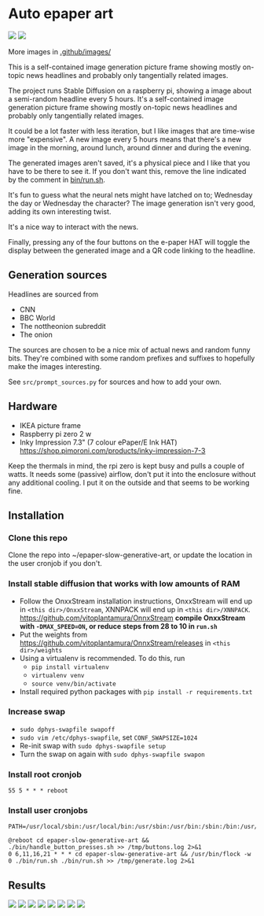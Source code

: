 # Auto epaper art

![](.github/images/readme.jpg)
![](.github/images/readme2.jpg)

More images in [.github/images/](.github/images/)

This is a self-contained image generation picture frame showing mostly on-topic news headlines and probably only tangentially related images.

The project runs Stable Diffusion on a raspberry pi, showing a image about a semi-random headline every 5 hours. It's a self-contained image generation picture frame showing mostly on-topic news headlines and probably only tangentially related images.

It could be a lot faster with less iteration, but I like images that are time-wise more "expensive". A new image every 5 hours means that there's a new image in the morning, around lunch, around dinner and during the evening.

The generated images aren't saved, it's a physical piece and I like that you have to be there to see it. If you don't want this, remove the line indicated by the comment in [bin/run.sh](bin/run.sh).

It's fun to guess what the neural nets might have latched on to; Wednesday the day or Wednesday the character? The image generation isn't very good, adding its own interesting twist.

It's a nice way to interact with the news.

Finally, pressing any of the four buttons on the e-paper HAT will toggle the display between the generated image and a QR code linking to the headline.

## Generation sources

Headlines are sourced from
- CNN
- BBC World
- The nottheonion subreddit
- The onion

The sources are chosen to be a nice mix of actual news and random funny bits. They're combined with some random prefixes and suffixes to hopefully make the images interesting.

See `src/prompt_sources.py` for sources and how to add your own.

## Hardware

- IKEA picture frame
- Raspberry pi zero 2 w
- Inky Impression 7.3" (7 colour ePaper/E Ink HAT) https://shop.pimoroni.com/products/inky-impression-7-3

Keep the thermals in mind, the rpi zero is kept busy and pulls a couple of watts. It needs some (passive) airflow, don't put it into the enclosure without any additional cooling. I put it on the outside and that seems to be working fine.

## Installation

### Clone this repo

Clone the repo into ~/epaper-slow-generative-art, or update the location in the user cronjob if you don't.

### Install stable diffusion that works with low amounts of RAM

- Follow the OnxxStream installation instructions, OnxxStream will end up in `<this dir>/OnxxStream`, XNNPACK will end up in `<this dir>/XNNPACK`. https://github.com/vitoplantamura/OnnxStream **compile OnxxStream with `-DMAX_SPEED=ON`, or reduce steps from 28 to 10 in `run.sh`**
- Put the weights from https://github.com/vitoplantamura/OnnxStream/releases in `<this dir>/weights`
- Using a virtualenv is recommended. To do this, run
  - `pip install virtualenv`
  - `virtualenv venv`
  - `source venv/bin/activate`
- Install required python packages with `pip install -r requirements.txt`

### Increase swap

- `sudo dphys-swapfile swapoff`
- `sudo vim /etc/dphys-swapfile`, set `CONF_SWAPSIZE=1024`
- Re-init swap with `sudo dphys-swapfile setup`
- Turn the swap on again with `sudo dphys-swapfile swapon`

### Install root cronjob

```
55 5 * * * reboot
```

### Install user cronjobs
```
PATH=/usr/local/sbin:/usr/local/bin:/usr/sbin:/usr/bin:/sbin:/bin:/usr/local/games:/usr/games

@reboot cd epaper-slow-generative-art && ./bin/handle_button_presses.sh >> /tmp/buttons.log 2>&1
0 6,11,16,21 * * * cd epaper-slow-generative-art && /usr/bin/flock -w 0 ./bin/run.sh ./bin/run.sh >> /tmp/generate.log 2>&1
```

## Results

[![](.github/images/result-1-thumb.jpg)](.github/images/result-1.jpg)
[![](.github/images/result-2-thumb.jpg)](.github/images/result-2.jpg)
[![](.github/images/result-3-thumb.jpg)](.github/images/result-3.jpg)
[![](.github/images/result-4-thumb.jpg)](.github/images/result-4.jpg)
[![](.github/images/result-5-thumb.jpg)](.github/images/result-5.jpg)
[![](.github/images/result-6-thumb.jpg)](.github/images/result-6.jpg)
[![](.github/images/result-7-thumb.jpg)](.github/images/result-7.jpg)
[![](.github/images/result-8-thumb.jpg)](.github/images/result-8.jpg)
